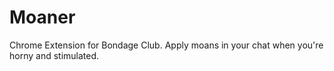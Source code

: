 # Moaner
 Chrome Extension for Bondage Club. Apply moans in your chat when you're horny and stimulated.

